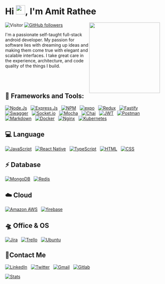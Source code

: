 <h1 align="left">Hi <img src="https://media.giphy.com/media/ObNTw8Uzwy6KQ/giphy.gif" width="30px">, I'm Amit Rathee</h1>

![Visitor](https://visitor-badge.laobi.icu/badge?page_id=Bhargavi-hash.repoName) [![GitHub followers](https://img.shields.io/github/followers/amitrathee987.svg?style=social&label=Follow)](https://github.com/amitrathee987?tab=followers)
<img align='right' src="https://cdn.dribbble.com/users/600557/screenshots/3625204/untitled-1.gif" width="230">

I'm a passionate self-taught full-stack android developer. My passion for software lies with dreaming up ideas and making them come true with elegant and scalable interfaces. I take great care in the experience, architecture, and code quality of the things I build.

<br/>
<br/>


## 🚀 Frameworks and Tools:

[![Node.Js](https://img.shields.io/badge/Node.js-339933?style=flat&logo=nodedotjs&logoColor=white)](https://github.com/amitrathee987)&nbsp;&nbsp;
[![Express.Js](https://img.shields.io/badge/Express.js-000000?style=flat&logo=express&logoColor=white)](https://github.com/amitrathee987)&nbsp;&nbsp;
[![NPM](https://img.shields.io/badge/npm-CB3837?style=flat&logo=npm&logoColor=white)](https://github.com/amitrathee987)&nbsp;&nbsp;
[![expo](https://img.shields.io/badge/Expo-1B1F23?style=flat&logo=expo&logoColor=white)](https://github.com/amitrathee987)&nbsp;&nbsp;
[![Redux](https://img.shields.io/badge/Redux-593D88?style=flat&logo=redux&logoColor=white)](https://github.com/amitrathee987)&nbsp;&nbsp;
[![Fastify](https://img.shields.io/badge/fastify-202020?style=flat&logo=fastify&logoColor=white)](https://github.com/amitrathee987)&nbsp;&nbsp;
[![Swagger](https://img.shields.io/badge/Swagger-85EA2D?style=flat&logo=Swagger&logoColor=white)](https://github.com/amitrathee987)&nbsp;&nbsp;
[![Socket.io](https://img.shields.io/badge/Socket.io-010101?&style=flat&logo=Socket.io&logoColor=white)](https://github.com/amitrathee987)&nbsp;&nbsp;
[![Mocha](https://img.shields.io/badge/Mocha-8D6748?style=flat&logo=Mocha&logoColor=white)](https://github.com/amitrathee987)&nbsp;&nbsp;
[![Chai](https://img.shields.io/badge/chai-A30701?style=flat&logo=chai&logoColor=white)](https://github.com/amitrathee987)&nbsp;&nbsp;
[![JWT](https://img.shields.io/badge/JWT-000000?style=flat&logo=JSON%20web%20tokens&logoColor=white)](https://github.com/amitrathee987)&nbsp;&nbsp;
[![Postman](https://img.shields.io/badge/Postman-FF6C37?style=flat&logo=Postman&logoColor=white)](https://github.com/amitrathee987)&nbsp;&nbsp;
[![Markdown](https://img.shields.io/badge/Markdown-000000?style=flat&logo=markdown&logoColor=white)](https://github.com/amitrathee987)&nbsp;&nbsp;
[![Docker](https://img.shields.io/badge/Docker-2CA5E0?style=flat&logo=docker&logoColor=white)](https://github.com/amitrathee987)&nbsp;&nbsp;
[![Nginx](https://img.shields.io/badge/Nginx-009639?style=flat&logo=nginx&logoColor=white)](https://github.com/amitrathee987)&nbsp;&nbsp;
[![Kubernetes](https://img.shields.io/badge/kubernetes-326ce5.svg?&style=flat&logo=kubernetes&logoColor=white)](https://github.com/amitrathee987)

## 💻 Language
[![JavaScript](https://img.shields.io/badge/JavaScript-323330?style=flat&logo=javascript&logoColor=F7DF1E)](https://github.com/amitrathee987)&nbsp;&nbsp;
[![React Native](https://img.shields.io/badge/React_Native-20232A?style=flat&logo=react&logoColor=61DAFB&link=https://github.com/amitrathee987)](https://github.com/amitrathee987)&nbsp;&nbsp;
[![TypeScript](https://img.shields.io/badge/TypeScript-007ACC?style=flat&logo=typescript&logoColor=white)](https://github.com/amitrathee987)&nbsp;&nbsp;
[![HTML](https://img.shields.io/badge/HTML5-E34F26?style=flat&logo=html5&logoColor=white)](https://github.com/amitrathee987)&nbsp;&nbsp;
[![CSS](https://img.shields.io/badge/CSS3-1572B6?style=flat&logo=css3&logoColor=white)](https://github.com/amitrathee987)


## ⚡️ Database
[![MongoDB](https://img.shields.io/badge/MongoDB-4EA94B?style=flat&logo=mongodb&logoColor=white)](https://github.com/amitrathee987)&nbsp;&nbsp;
[![Redis](https://img.shields.io/badge/redis-CC0000.svg?&style=flat&logo=redis&logoColor=white)](https://github.com/amitrathee987)

## ☁️ Cloud
[![Amazon AWS](https://img.shields.io/badge/Amazon_AWS-FF9900?style=flat&logo=amazonaws&logoColor=white)](https://github.com/amitrathee987)&nbsp;&nbsp;
[![firebase](https://img.shields.io/badge/firebase-ffca28?style=flat&logo=firebase&logoColor=black)](https://github.com/amitrathee987)

## 🛸 Office & OS
[![Jira](https://img.shields.io/badge/Jira-0052CC?style=flat&logo=Jira&logoColor=white)](https://github.com/amitrathee987)&nbsp;&nbsp;
[![Trello](https://img.shields.io/badge/Trello-0052CC?style=flat&logo=trello&logoColor=white)](https://github.com/amitrathee987)&nbsp;&nbsp;
[![Ubuntu](https://img.shields.io/badge/Ubuntu-E95420?style=flat&logo=ubuntu&logoColor=white)](https://github.com/amitrathee987)

## 📱Contact Me
[![LinkedIn](https://img.shields.io/badge/LinkedIn-0077B5?style=flat&logo=linkedin&logoColor=white)](https://www.linkedin.com/in/amitrathee729)&nbsp;&nbsp;
[![Twitter](https://img.shields.io/badge/Twitter-1DA1F2?style=flat&logo=twitter&logoColor=white)](https://twitter.com/AmitRathee729)&nbsp;&nbsp;
[![Gmail](https://img.shields.io/badge/Gmail-D14836?style=flat&logo=gmail&logoColor=white)](mailto:amitrathee729@gmail.com)&nbsp;&nbsp;
[![Gitlab](https://img.shields.io/badge/GitLab-330F63?style=flat&logo=gitlab&logoColor=white)](https://gitlab.com/AmitRathee729)


[![Stats](https://github-readme-stats.vercel.app/api/top-langs/?username=amitrathee729)]('#')

